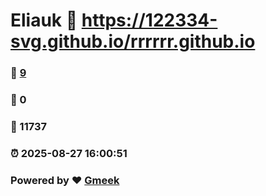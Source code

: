 # Eliauk :link: https://122334-svg.github.io/rrrrrr.github.io 
### :page_facing_up: [9](https://122334-svg.github.io/rrrrrr.github.io/tag.html) 
### :speech_balloon: 0 
### :hibiscus: 11737 
### :alarm_clock: 2025-08-27 16:00:51 
### Powered by :heart: [Gmeek](https://github.com/Meekdai/Gmeek)
